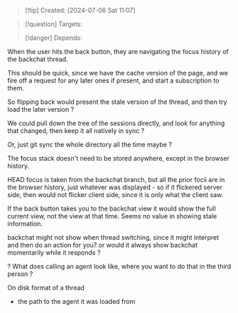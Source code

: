 
>[!tip] Created: [2024-07-06 Sat 11:07]

>[!question] Targets: 

>[!danger] Depends: 

When the user hits the back button, they are navigating the focus history of the backchat thread.

This should be quick, since we have the cache version of the page, and we fire off a request for any later ones if present, and start a subscription to them.

So flipping back would present the stale version of the thread, and then try load the later version ?

We could pull down the tree of the sessions directly, and look for anything that changed, then keep it all natively in sync ?

Or, just git sync the whole directory all the time maybe ?

The focus stack doesn't need to be stored anywhere, except in the browser history.

HEAD focus is taken from the backchat branch, but all the prior focii are in the browser history, just whatever was displayed - so if it flickered server side, then would not flicker client side, since it is only what the client saw.

If the back button takes you to the backchat view it would show the full current view, not the view at that time.  Seems no value in showing stale information.

backchat might not show when thread switching, since it might interpret and then do an action for you? or would it always show backchat momentarily while it responds ?

? What does calling an agent look like, where you want to do that in the third person ?


On disk format of a thread
- the path to the agent it was loaded from
